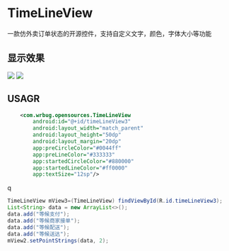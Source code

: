 # TimeLineView
一款仿外卖订单状态的开源控件，支持自定义文字，颜色，字体大小等功能

## 显示效果
![][1]
![][2]

## USAGR

``` xml
    <com.wrbug.opensources.TimeLineView
        android:id="@+id/timeLineView3"
        android:layout_width="match_parent"
        android:layout_height="50dp"
        android:layout_margin="20dp"
        app:preCircleColor="#0044ff"
        app:preLineColor="#333333"
        app:startedCircleColor="#880000"
        app:startedLineColor="#ff0000"
        app:textSize="12sp"/>
```
q

``` java
TimeLineView mView3=(TimeLineView) findViewById(R.id.timeLineView3);
List<String> data = new ArrayList<>();
data.add("等候支付");
data.add("等候商家接单");
data.add("等候配送");
data.add("等候送达");
mView2.setPointStrings(data, 2);
```



  [1]: /1.png
  [2]: /1.gif
